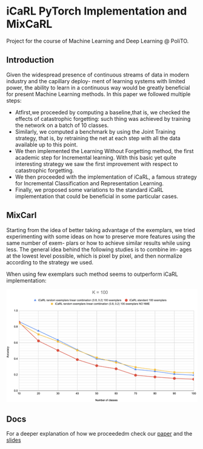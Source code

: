 # iCaRL PyTorch Implementation and MixCaRL

Project for the course of Machine Learning and Deep Learning @ PoliTO.

## Introduction

Given the widespread presence of continuous streams of data in modern industry and the capillary deploy- ment of learning systems with limited power, the ability to learn in a continuous way would be greatly beneficial for present Machine Learning methods.
In this paper we followed multiple steps:
- Atfirst,we proceeded by computing a baseline,that is, we checked the effects of catastrophic forgetting: such thing was achieved by training the network on a batch of 10 classes.
- Similarly, we computed a benchmark by using the Joint Training strategy, that is, by retraining the net at each step with all the data available up to this point.
- We then implemented the Learning Without Forgetting method, the first academic step for Incremental learning. With this basic yet quite interesting strategy we saw the first improvement with respect to catastrophic forgetting.
- We then proceeded with the implementation of iCaRL, a famous strategy for Incremental Classification and Representation Learning.
- Finally, we proposed some variations to the standard iCaRL implementation that could be beneficial in some particular cases.

## MixCarl

Starting from the idea of better taking advantage of the exemplars, we tried experimenting with some ideas on how to preserve more features using the same number of exem- plars or how to achieve similar results while using less. The general idea behind the following studies is to combine im- ages at the lowest level possible, which is pixel by pixel, and then normalize according to the strategy we used.

When using few exemplars such method seems to outperform iCaRL implementation:

![accuracy](/Docs/rnd_unb_100.png)

## Docs

For a deeper explanation of how we proceededm check our [paper](/Docs/paper.pdf) and the [slides](/Docs/slides.pdf) 
